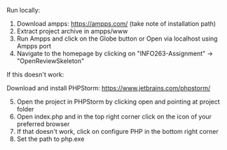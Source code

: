 Run locally:

1. Download ampps: https://ampps.com/ (take note of installation path)
2. Extract project archive in ampps/www
3. Run Ampps and click on the Globe button or Open via localhost using Ampps port
4. Navigate to the homepage by clicking on "INFO263-Assignment" -> "OpenReviewSkeleton"

If this doesn't work:

Download and install PHPStorm: https://www.jetbrains.com/phpstorm/

5. Open the project in PHPStorm by clicking open and pointing at project folder
6. Open index.php and in the top right corner click on the icon of your preferred browser
7. If that doesn't work, click on configure PHP in the bottom right corner
8. Set the path to php.exe

